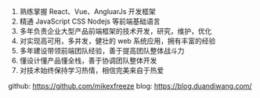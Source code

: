 1. 熟练掌握 React、Vue、AngluarJs 开发框架
2. 精通 JavaScript CSS Nodejs 等前端基础语言
3. 多年负责企业大型产品前端框架的技术开发，研究，维护，优化
4. 对实现高可用，多并发，健壮的 web 系统应用，拥有丰富的经验
5. 多年建设带领前端团队经验，善于提高团队整体战斗力
6. 懂设计懂产品懂全栈，善于协调团队整体开发
7. 对技术始终保持学习热情，相信完美来自于热爱

github: https://github.com/mikexfreeze
blog: https://blog.duandiwang.com/